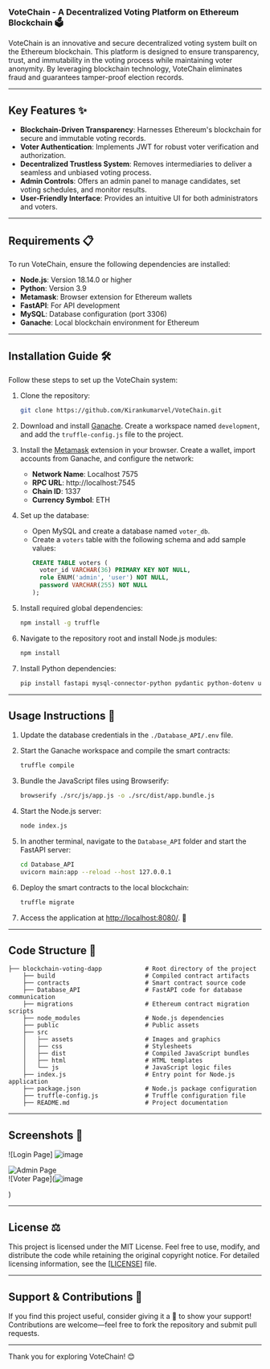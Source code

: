 ### VoteChain - A Decentralized Voting Platform on Ethereum Blockchain 🗳️

VoteChain is an innovative and secure decentralized voting system built on the Ethereum blockchain. This platform is designed to ensure transparency, trust, and immutability in the voting process while maintaining voter anonymity. By leveraging blockchain technology, VoteChain eliminates fraud and guarantees tamper-proof election records.

---

## Key Features ✨

- **Blockchain-Driven Transparency**: Harnesses Ethereum's blockchain for secure and immutable voting records.
- **Voter Authentication**: Implements JWT for robust voter verification and authorization.
- **Decentralized Trustless System**: Removes intermediaries to deliver a seamless and unbiased voting process.
- **Admin Controls**: Offers an admin panel to manage candidates, set voting schedules, and monitor results.
- **User-Friendly Interface**: Provides an intuitive UI for both administrators and voters.

---

## Requirements 📋

To run VoteChain, ensure the following dependencies are installed:
- **Node.js**: Version 18.14.0 or higher
- **Python**: Version 3.9
- **Metamask**: Browser extension for Ethereum wallets
- **FastAPI**: For API development
- **MySQL**: Database configuration (port 3306)
- **Ganache**: Local blockchain environment for Ethereum

---

## Installation Guide 🛠️

Follow these steps to set up the VoteChain system:

1. Clone the repository:
   ```bash
   git clone https://github.com/Kirankumarvel/VoteChain.git
   ```

2. Download and install [Ganache](https://trufflesuite.com/ganache/). Create a workspace named `development`, and add the `truffle-config.js` file to the project.

3. Install the [Metamask](https://metamask.io/download/) extension in your browser. Create a wallet, import accounts from Ganache, and configure the network:
   - **Network Name**: Localhost 7575  
   - **RPC URL**: http://localhost:7545  
   - **Chain ID**: 1337  
   - **Currency Symbol**: ETH  

4. Set up the database:
   - Open MySQL and create a database named `voter_db`.
   - Create a `voters` table with the following schema and add sample values:
     ```sql
     CREATE TABLE voters (
       voter_id VARCHAR(36) PRIMARY KEY NOT NULL,
       role ENUM('admin', 'user') NOT NULL,
       password VARCHAR(255) NOT NULL
     );
     ```

5. Install required global dependencies:
   ```bash
   npm install -g truffle
   ```

6. Navigate to the repository root and install Node.js modules:
   ```bash
   npm install
   ```

7. Install Python dependencies:
   ```bash
   pip install fastapi mysql-connector-python pydantic python-dotenv uvicorn uvicorn[standard] PyJWT
   ```

---

## Usage Instructions 🚀

1. Update the database credentials in the `./Database_API/.env` file.

2. Start the Ganache workspace and compile the smart contracts:
   ```bash
   truffle compile
   ```

3. Bundle the JavaScript files using Browserify:
   ```bash
   browserify ./src/js/app.js -o ./src/dist/app.bundle.js
   ```

4. Start the Node.js server:
   ```bash
   node index.js
   ```

5. In another terminal, navigate to the `Database_API` folder and start the FastAPI server:
   ```bash
   cd Database_API
   uvicorn main:app --reload --host 127.0.0.1
   ```

6. Deploy the smart contracts to the local blockchain:
   ```bash
   truffle migrate
   ```

7. Access the application at [http://localhost:8080/](http://localhost:8080/). 🎉

---

## Code Structure 📂

```plaintext
├── blockchain-voting-dapp            # Root directory of the project
    ├── build                         # Compiled contract artifacts
    ├── contracts                     # Smart contract source code
    ├── Database_API                  # FastAPI code for database communication
    ├── migrations                    # Ethereum contract migration scripts
    ├── node_modules                  # Node.js dependencies
    ├── public                        # Public assets
    ├── src                           
    │   ├── assets                    # Images and graphics
    │   ├── css                       # Stylesheets
    │   ├── dist                      # Compiled JavaScript bundles
    │   ├── html                      # HTML templates
    │   └── js                        # JavaScript logic files
    ├── index.js                      # Entry point for Node.js application
    ├── package.json                  # Node.js package configuration
    ├── truffle-config.js             # Truffle configuration file
    ├── README.md                     # Project documentation
```

---

## Screenshots 📸

![Login Page]
![image](https://github.com/user-attachments/assets/a9dab4ae-a917-4d8a-8cbc-1c564d1176e0)

![Admin Page](![image](https://github.com/user-attachments/assets/113f1f10-2eba-4e06-b3e8-a4e4fc4281d8)
)  
![Voter Page](![image](https://github-production-user-asset-6210df.s3.amazonaws.com/22188882/439541269-6768e029-c0c6-4ea8-bb1d-5f179efbceb6.png)

)

---

## License ⚖️

This project is licensed under the MIT License. Feel free to use, modify, and distribute the code while retaining the original copyright notice. For detailed licensing information, see the [[LICENSE](https://github.com/Kirankumarvel/VoteChain/blob/main/LICENSE)] file.

---

## Support & Contributions 🤝

If you find this project useful, consider giving it a 🌟 to show your support! Contributions are welcome—feel free to fork the repository and submit pull requests.

---

Thank you for exploring VoteChain! 😊

